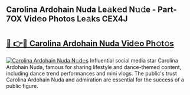 ## Carolina Ardohain Nuda Le𝚊k𝚎d N𝚞𝚍e - Part-7OX Vid𝚎o Photos Le𝚊ks CEX4J

# <h2><a href="http://fbduur7.evod.top/?m=Carolina+Ardohain+Nuda">🔗 👉🔴 Carolina Ardohain Nuda Vid𝚎o Ph𝚘t𝚘s</a></h2>

[![Carolina Ardohain Nuda N𝚞d𝚎s](https://i.imgur.com/8V9OHl7.gif)](http://fbduur7.evod.top/?m=Carolina+Ardohain+Nuda)
Influential social media star Carolina Ardohain Nuda, famous for sharing lifestyle and dance-themed content, including dance trend performances and mini vlogs. The public's trust Carolina Ardohain Nuda and admiration are essential for the success of a public figure. 
